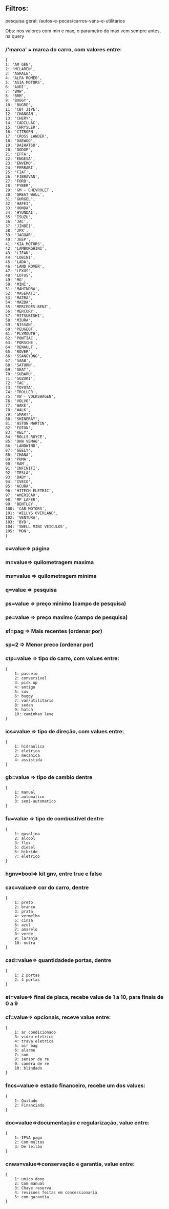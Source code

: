 ## Filtros:

pesquisa geral: /autos-e-pecas/carros-vans-e-utilitarios

Obs: nos valores com min e max, o parametro do max vem sempre antes, na query

### /'marca' = marca do carro, com valores entre:
```
{
1: 'AM GEN',
2: 'MCLAREN',
3: 'AGRALE',
4: 'ALFA ROMEO',
5: 'ASIA MOTORS',
6: 'AUDI',
7: 'BMW',
8: 'BRM',
9: 'BUGGY',
10: 'BUGRE',
11: 'CBT JIPE',
12: 'CHANGAN',
13: 'CHERY',
14: 'CADILLAC',
15: 'CHRYSLER',
16: 'CITROEN',
17: 'CROSS LANDER',
18: 'DAEWOO',
19: 'DAIHATSU',
20: 'DODGE',
21: 'EFFA',
22: 'ENGESA',
23: 'ENVEMO',
24: 'FERRARI',
25: 'FIAT',
26: 'FIBRAVAN',
27: 'FORD',
28: 'FYBER',
29: 'GM - CHEVROLET',
30: 'GREAT WALL',
31: 'GURGEL',
32: 'HAFEI',
33: 'HONDA',
34: 'HYUNDAI',
35: 'ISUZU',
36: 'JAC',
37: 'JINBEI',
38: 'JPX',
39: 'JAGUAR',
40: 'JEEP',
41: 'KIA MOTORS',
42: 'LAMBORGHINI',
43: 'LIFAN',
44: 'LOBINI',
45: 'LADA',
46: 'LAND ROVER',
47: 'LEXUS',
48: 'LOTUS',
49: 'MG',
50: 'MINI',
51: 'MAHINDRA',
52: 'MASERATI',
53: 'MATRA',
54: 'MAZDA',
55: 'MERCEDES-BENZ',
56: 'MERCURY',
57: 'MITSUBISHI',
58: 'MIURA',
59: 'NISSAN',
60: 'PEUGEOT',
61: 'PLYMOUTH',
62: 'PONTIAC',
63: 'PORSCHE',
64: 'RENAULT',
65: 'ROVER',
66: 'SSANGYONG',
67: 'SAAB',
68: 'SATURN',
69: 'SEAT',
70: 'SUBARU',
71: 'SUZUKI',
72: 'TAC',
73: 'TOYOTA',
74: 'TROLLER',
75: 'VW - VOLKSWAGEN',
76: 'VOLVO',
77: 'WAKE',
78: 'WALK',
79: 'SMART',
80: 'SHINERAY',
81: 'ASTON MARTIN',
82: 'FOTON',
83: 'RELY',
84: 'ROLLS-ROYCE',
85: 'DKW VEMAG',
86: 'LANDWIND',
87: 'GEELY',
88: 'CHANA',
89: 'PUMA',
90: 'RAM',
91: 'INFINITI',
92: 'TESLA',
93: 'BABY',
94: 'IVECO',
95: 'ACURA',
96: 'HITECH ELETRIC',
97: 'AMERICAR',
98: 'MP LAFER',
99: 'BENTLEY',
100: 'CAB MOTORS',
101: 'WILLYS OVERLAND',
102: 'VENTURA',
103: 'BYD',
104: 'SWELL MINI VEICULOS',
105: 'MON',
}
```

### o=value=> página

### m=value=> quilometragem maxima

### ms=value => quilometragem minima

### q=value => pesquisa

### ps=value => preço minimo (campo de pesquisa)

### pe=value => preço maximo (campo de pesquisa)

### sf=pag => Mais recentes (ordenar por)

### sp=2 => Menor preco (ordenar por)

### ctp=value => tipo do carro, com values entre: 
```
{
    1: passeio
    2: conversivel
    3: pick up
    4: antigo
    5: suv
    6: buggy
    7: van/utilitario
    8: sedan
    9: hatch
    10: caminhao leve   
}
```
### ics=value => tipo de direção, com values entre:
```
{
    1: hidraulica
    2: eletrica
    3: mecanica
    4: assistida
}
```
### gb=value => tipo de cambio dentre
```
{
    1: manual
    2: automatico
    3: semi-automatico
}
```
### fu=value => tipo de combustivel dentre
```
{
    1: gasolina
    2: alcool
    3: flex
    5: diesel
    6: hibrido
    7: eletrico
}
```
### hgnv=bool=> kit gnv, entre true e false

### cac=value=> cor do carro, dentre 
```
{
    1: preto
    2: branco
    3: prata
    4: vermelho
    5: cinza
    6: azul
    7: amarelo
    8: verde
    9: laranja
    10: outra
}
```
### cad=value=> quantidadede portas, dentre
```
{
    1: 2 portas
    2: 4 portas
}
```
### et=value=> final de placa, recebe value de 1 a 10, para finais de 0 a 9

### cf=value=> opcionais, receve value entre:
```
{
    1: ar condicionado
    3: vidro eletrico
    4: trava eletrica
    5: air bag
    6: alarme
    7: som
    8: sensor de re
    9: camera de re
    10: blindado
}
```

### fncs=value=> estado financeiro, recebe um dos values:
```
{
    1: Quitado
    2: Financiado
}
```

### doc=value=>documentação e regularização, value entre: 
```
{
    1: IPVA pago
    2: Com multas
    3: De leilão
}
```

### cnwa=value=>conservação e garantia, value entre:
```
{
    1: unico dono
    2: Com manual
    3: Chave reserva
    4: revisoes feitas em concessionaria
    5: com garantia
}
```
